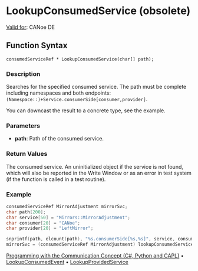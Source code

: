 # LookupConsumedService (obsolete)

[Valid for](../../../Shared/FeatureAvailability.md): CANoe DE

## Function Syntax

```
consumedServiceRef * LookupConsumedService(char[] path);
```

### Description

Searches for the specified consumed service. The path must be complete including namespaces and both endpoints: `(Namespace::)+Service.consumerSide[consumer,provider]`.

You can downcast the result to a concrete type, see the example.

### Parameters

- **path**: Path of the consumed service.

### Return Values

The consumed service. An uninitialized object if the service is not found, which will also be reported in the Write Window or as an error in test system (if the function is called in a test routine).

### Example

```c
consumedServiceRef MirrorAdjustment mirrorSvc;
char path[200];
char service[50] = "Mirrors::MirrorAdjustment";
char consumer[20] = "CANoe";
char provider[20] = "LeftMirror";

snprintf(path, elcount(path), "%s.consumerSide[%s,%s]", service, consumer, provider);
mirrorSvc = (consumedServiceRef MirrorAdjustment) lookupConsumedService(path);
```

[Programming with the Communication Concept (C#, Python and CAPL)](../../../CANoeCANalyzer/CommunicationConcept/Programming/CCP.md) • [LookupConsumedEvent](CAPLfunctionLookupConsumedEvent.md) • [LookupProvidedService](CAPLfunctionLookupProvidedService.md)
